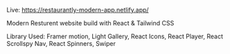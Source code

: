Live: https://restaurantly-modern-app.netlify.app/

Modern Resturent website build with React & Tailwind CSS

Library Used: Framer motion, Light Gallery, React Icons, React Player, React Scrollspy Nav, React Spinners, Swiper
